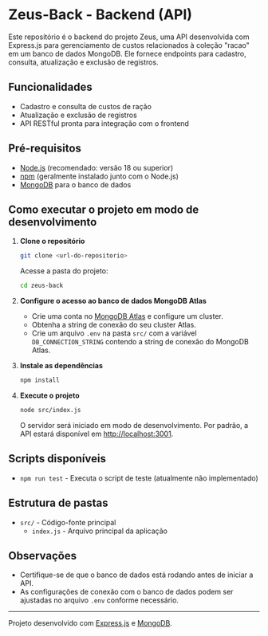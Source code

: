 # Zeus-Back - Backend (API)

Este repositório é o backend do projeto Zeus, uma API desenvolvida com Express.js para gerenciamento de custos relacionados à coleção "racao" em um banco de dados MongoDB. Ele fornece endpoints para cadastro, consulta, atualização e exclusão de registros.

## Funcionalidades

- Cadastro e consulta de custos de ração
- Atualização e exclusão de registros
- API RESTful pronta para integração com o frontend

## Pré-requisitos

- [Node.js](https://nodejs.org/) (recomendado: versão 18 ou superior)
- [npm](https://www.npmjs.com/) (geralmente instalado junto com o Node.js)
- [MongoDB](https://www.mongodb.com/) para o banco de dados

## Como executar o projeto em modo de desenvolvimento

1. **Clone o repositório**
	```bash
	git clone <url-do-repositorio>
	```
	Acesse a pasta do projeto:
	```bash
	cd zeus-back
	```

2. **Configure o acesso ao banco de dados MongoDB Atlas**
	- Crie uma conta no [MongoDB Atlas](https://www.mongodb.com/atlas/database) e configure um cluster.
	- Obtenha a string de conexão do seu cluster Atlas.
	- Crie um arquivo `.env` na pasta `src/` com a variável `DB_CONNECTION_STRING` contendo a string de conexão do MongoDB Atlas.

3. **Instale as dependências**
	```bash
	npm install
	```

4. **Execute o projeto**
	```bash
	node src/index.js
	```
	O servidor será iniciado em modo de desenvolvimento. Por padrão, a API estará disponível em [http://localhost:3001](http://localhost:3001).

## Scripts disponíveis

- `npm run test` - Executa o script de teste (atualmente não implementado)

## Estrutura de pastas

- `src/` - Código-fonte principal
  - `index.js` - Arquivo principal da aplicação

## Observações

- Certifique-se de que o banco de dados está rodando antes de iniciar a API.
- As configurações de conexão com o banco de dados podem ser ajustadas no arquivo `.env` conforme necessário.

---

Projeto desenvolvido com [Express.js](https://expressjs.com/) e [MongoDB](https://www.mongodb.com/).
